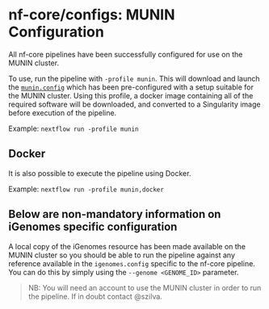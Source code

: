 # nf-core/configs: MUNIN Configuration

All nf-core pipelines have been successfully configured for use on the MUNIN cluster.

To use, run the pipeline with `-profile munin`.
This will download and launch the [`munin.config`](../conf/munin.config) which has been pre-configured with a setup suitable for the MUNIN cluster.
Using this profile, a docker image containing all of the required software will be downloaded, and converted to a Singularity image before execution of the pipeline.

Example: `nextflow run -profile munin`

## Docker

It is also possible to execute the pipeline using Docker.

Example: `nextflow run -profile munin,docker`

## Below are non-mandatory information on iGenomes specific configuration

A local copy of the iGenomes resource has been made available on the MUNIN cluster so you should be able to run the pipeline against any reference available in the `igenomes.config` specific to the nf-core pipeline.
You can do this by simply using the `--genome <GENOME_ID>` parameter.

>NB: You will need an account to use the MUNIN cluster in order to run the pipeline. If in doubt contact @szilva.
